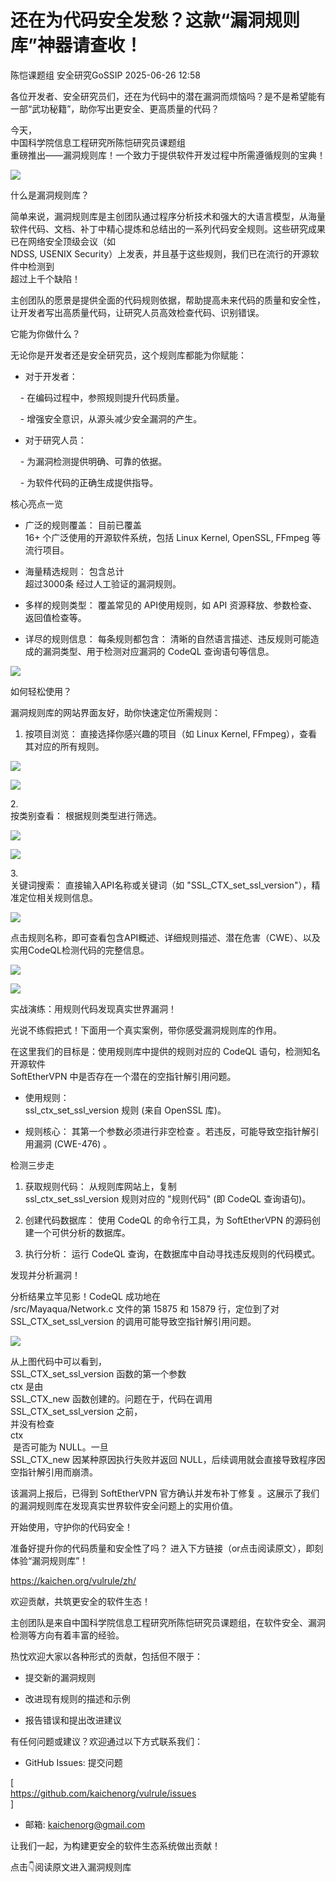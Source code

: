 #  还在为代码安全发愁？这款“漏洞规则库”神器请查收！  
陈恺课题组  安全研究GoSSIP   2025-06-26 12:58  
  
各位开发者、安全研究员们，还在为代码中的潜在漏洞而烦恼吗？是不是希望能有一部“武功秘籍”，助你写出更安全、更高质量的代码？  
  
今天，  
中国科学院信息工程研究所陈恺研究员课题组  
重磅推出——漏洞规则库！一个致力于提供软件开发过程中所需遵循规则的宝典！  
  
![](https://mmbiz.qpic.cn/sz_mmbiz_png/uicdfzKrO21Et00BV7DmlEQfvzea63uTlhZoqk7XPObOgI8Eahum4cK6miardswxEESf4S0HPwPIZV4BG3F9ianVA/640?wx_fmt=png&from=appmsg "")  
  
什么是漏洞规则库？  
  
简单来说，漏洞规则库是主创团队通过程序分析技术和强大的大语言模型，从海量软件代码、文档、补丁中精心提炼和总结出的一系列代码安全规则。这些研究成果已在网络安全顶级会议（如   
NDSS, USENIX Security）上发表，并且基于这些规则，我们已在流行的开源软件中检测到  
超过上千个缺陷！  
  
主创团队的愿景是提供全面的代码规则依据，帮助提高未来代码的质量和安全性，让开发者写出高质量代码，让研究人员高效检查代码、识别错误。  
  
它能为你做什么？  
  
无论你是开发者还是安全研究员，这个规则库都能为你赋能：  
- 对于开发者：  
  
    - 在编码过程中，参照规则提升代码质量。  
  
    - 增强安全意识，从源头减少安全漏洞的产生。  
- 对于研究人员：  
  
    - 为漏洞检测提供明确、可靠的依据。  
  
    - 为软件代码的正确生成提供指导。  
  
核心亮点一览  
- 广泛的规则覆盖： 目前已覆盖   
16+ 个广泛使用的开源软件系统，包括 Linux Kernel, OpenSSL, FFmpeg 等流行项目。  
  
- 海量精选规则： 包含总计   
超过3000条 经过人工验证的漏洞规则。  
  
- 多样的规则类型： 覆盖常见的 API使用规则，如 API 资源释放、参数检查、返回值检查等。  
  
- 详尽的规则信息： 每条规则都包含： 清晰的自然语言描述、违反规则可能造成的漏洞类型、用于检测对应漏洞的 CodeQL 查询语句等信息。  
  
![](https://mmbiz.qpic.cn/sz_mmbiz_png/uicdfzKrO21Et00BV7DmlEQfvzea63uTl9WlibkEFYtL3e9qlCBFmLQvxPWPzO6y6oOLQnoEB204CBHEPnXDzx0A/640?wx_fmt=png&from=appmsg "")  
  
如何轻松使用？  
  
漏洞规则库的网站界面友好，助你快速定位所需规则：  
1. 按项目浏览： 直接选择你感兴趣的项目（如 Linux Kernel, FFmpeg），查看其对应的所有规则。  
  
![](https://mmbiz.qpic.cn/sz_mmbiz_png/uicdfzKrO21Et00BV7DmlEQfvzea63uTlHIwkv46ycdBqic5zIcX3k4fW5gjKmAabRRt2nrr02UNlibO0f0s9GQ4Q/640?wx_fmt=png&from=appmsg "")  
  
![](https://mmbiz.qpic.cn/sz_mmbiz_png/uicdfzKrO21Et00BV7DmlEQfvzea63uTlDUsopkfhqAaFn4N4guGKXeHlWzPuMP6QH8icXXgiaFrAjyFj1loPedpA/640?wx_fmt=png&from=appmsg "")  
  
2.   
按类别查看： 根据规则类型进行筛选。  
  
![](https://mmbiz.qpic.cn/sz_mmbiz_png/uicdfzKrO21Et00BV7DmlEQfvzea63uTlYBtWXFVvHgeOibtkLQ3b2yp5ccSBKBDv21XY8BLN29iavY2J14a7TqPQ/640?wx_fmt=png&from=appmsg "")  
  
![](https://mmbiz.qpic.cn/sz_mmbiz_png/uicdfzKrO21Et00BV7DmlEQfvzea63uTlFcExuRibeHtaJwQTJf21lLiaTWnRX0UWK91qqXgYz4M9nBv1jSBwhZjg/640?wx_fmt=png&from=appmsg "")  
  
3.   
关键词搜索： 直接输入API名称或关键词（如 "SSL_CTX_set_ssl_version"），精准定位相关规则信息。  
  
![](https://mmbiz.qpic.cn/sz_mmbiz_png/uicdfzKrO21Et00BV7DmlEQfvzea63uTlWqUEX5QMJ6RmWXQrs7WRx87PJt1pUWxDdB8KhcicVKFwSLmtvEGALcQ/640?wx_fmt=png&from=appmsg "")  
  
点击规则名称，即可查看包含API概述、详细规则描述、潜在危害（CWE）、以及实用CodeQL检测代码的完整信息。  
  
![](https://mmbiz.qpic.cn/sz_mmbiz_png/uicdfzKrO21Et00BV7DmlEQfvzea63uTlW2GvJmicWibJAUJCEoo3KvEniaKZokBWibibIC0lBicfdMmswyaJvs6TYaBA/640?wx_fmt=png&from=appmsg "")  
  
![](https://mmbiz.qpic.cn/sz_mmbiz_png/uicdfzKrO21Et00BV7DmlEQfvzea63uTl1KWoTFhMO6ia52xRXSOiaGwiaR5KibbMDBHVgrmG3VYpiciasFAy7eC1Mssg/640?wx_fmt=png&from=appmsg "")  
  
实战演练：用规则代码发现真实世界漏洞！  
  
光说不练假把式！下面用一个真实案例，带你感受漏洞规则库的作用。  
  
在这里我们的目标是：使用规则库中提供的规则对应的 CodeQL 语句，检测知名开源软件   
SoftEtherVPN 中是否存在一个潜在的空指针解引用问题。  
- 使用规则：   
ssl_ctx_set_ssl_version 规则 (来自 OpenSSL 库)。  
  
- 规则核心： 其第一个参数必须进行非空检查 。若违反，可能导致空指针解引用漏洞 (CWE-476) 。  
  
检测三步走  
1. 获取规则代码： 从规则库网站上，复制   
ssl_ctx_set_ssl_version 规则对应的 "规则代码" (即 CodeQL 查询语句)。  
  
1. 创建代码数据库： 使用 CodeQL 的命令行工具，为 SoftEtherVPN 的源码创建一个可供分析的数据库。  
  
1. 执行分析： 运行 CodeQL 查询，在数据库中自动寻找违反规则的代码模式。  
  
发现并分析漏洞！  
  
分析结果立竿见影！CodeQL 成功地在   
/src/Mayaqua/Network.c 文件的第 15875 和 15879 行，定位到了对   
SSL_CTX_set_ssl_version 的调用可能导致空指针解引用问题。  
  
![](https://mmbiz.qpic.cn/sz_mmbiz_png/uicdfzKrO21Et00BV7DmlEQfvzea63uTl0fghb7F11jUblhB5u1LFMtOJY5NkB85gwynw0FRCQialma17micf5Y4A/640?wx_fmt=png&from=appmsg "")  
  
从上图代码中可以看到，  
SSL_CTX_set_ssl_version 函数的第一个参数   
ctx 是由   
SSL_CTX_new 函数创建的。问题在于，代码在调用   
SSL_CTX_set_ssl_version 之前，  
并没有检查   
ctx  
 是否可能为 NULL。一旦   
SSL_CTX_new 因某种原因执行失败并返回 NULL，后续调用就会直接导致程序因空指针解引用而崩溃。  
  
该漏洞上报后，已得到 SoftEtherVPN 官方确认并发布补丁修复 。这展示了我们的漏洞规则库在发现真实世界软件安全问题上的实用价值。  
  
开始使用，守护你的代码安全！  
  
准备好提升你的代码质量和安全性了吗？ 进入下方链接（or点击阅读原文），即刻体验“漏洞规则库”！  
  
https://kaichen.org/vulrule/zh/  
  
  
  
欢迎贡献，共筑更安全的软件生态！  
  
主创团队是来自中国科学院信息工程研究所陈恺研究员课题组，在软件安全、漏洞检测等方向有着丰富的经验。  
  
热忱欢迎大家以各种形式的贡献，包括但不限于：  
- 提交新的漏洞规则   
  
- 改进现有规则的描述和示例   
  
- 报告错误和提出改进建议   
  
有任何问题或建议？欢迎通过以下方式联系我们：  
- GitHub Issues: 提交问题  
  
[  
https://github.com/kaichenorg/vulrule/issues  
]  
  
- 邮箱: kaichenorg@gmail.com   
  
让我们一起，为构建更安全的软件生态系统做出贡献！  
  
  
点击👇阅读原文进入漏洞规则库  
  
